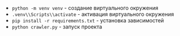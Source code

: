 - `python -m venv venv` - создание виртуального окружения
- `.venv\\Scripts\\activate` - активация виртуального окружения
- `pip install -r requirements.txt` - установка зависимостей
- `python crawler.py` - запуск проекта